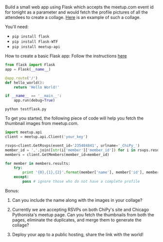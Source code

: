 Build a small web app using Flask which accepts the meetup.com event id for tonight
as a parameter and would fetch the profile pictures of all the attendees to create a
collage. [Here](https://twitter.com/Tathagata/status/746302962830540801) is an example
of such a collage.

You'll need:

 - `pip install flask`
 - `pip install Flask-WTF`
 - `pip install meetup-api`

How to create a basic Flask app:
Follow the instructions [here](http://flask.pocoo.org/docs/0.11/quickstart/)

```python
from flask import Flask
app = Flask(__name__)

@app.route('/')
def hello_world():
    return 'Hello World!'

if __name__ == '__main__':
    app.run(debug=True)
```
`python testflask.py`

To get you started, the following piece of code will help you fetch the thumbnail
images from meetup.com.

```python
import meetup.api
client = meetup.api.Client('your_key')

rsvps=client.GetRsvps(event_id='235484841', urlname='_ChiPy_')
member_id = ','.join([str(i['member']['member_id']) for i in rsvps.results])
members = client.GetMembers(member_id=member_id)

for member in members.results:
    try:
        print '{0},{1},{2}'.format(member['name'], member['id'], member['photo']['thumb_link'])
    except:
        pass # ignore those who do not have a complete profile
```

Bonus:
1. Can you include the name along with the images in your collage?

2. Currently we are accepting RSVPs on both ChiPy's site and Chicago Pythonista's
meetup page. Can you fetch the thumbnails from both the pages, eliminate the
duplicates, and merge them to generate the collage?

3. Deploy your app to a public hosting, share the link with the world!
